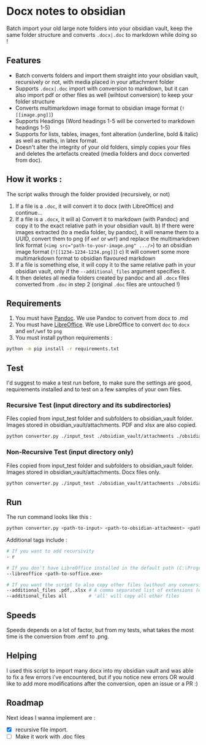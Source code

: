 # Docx notes to obsidian

Batch import your old large note folders into your obsidian vault, keep the same folder structure and converts `.docx|.doc` to markdown while doing so !

## Features 
- Batch converts folders and import them straight into your obsidian vault, recursively or not, with media placed in your attachment folder
- Supports `.docx|.doc` import with conversion to markdown, but it can also import pdf or other files as well (wihtout conversion) to keep your folder structure
- Converts multimarkdown image format to obsidian image format (`![[image.png]]`)
- Supports Headings (Word headings 1-5 will be converted to markdown headings 1-5)
- Supports for lists, tables, images, font alteration (underline, bold & italic) as well as maths, in latex format.
- Doesn't alter the integrity of your old folders, simply copies your files and deletes the artefacts created (media folders and docx converted from doc).

## How it works :
The script walks through the folder provided (recursively, or not)
1) If a file is a `.doc`, it will convert it to docx (with LibreOffice) and continue...
2) If a file is a `.docx`, it will 
   a) Convert it to markdown (with Pandoc) and copy it to the exact relative path in your obsidian vault.
   b) If there were images extracted (to a media folder, by pandoc), it will rename them to a UUID, convert them to png (if `emf` or `wmf`) and replace the multimarkdown link format (`<img src="path-to-your-image.png" .../>`) to an obsidian image format (`![[1234-1234-1234.png]]`)
   c) It will convert some more multimarkdown format to obsidian flavoured markdown
3) If a file is something else, it will copy it to the same relative path in your obsidian vault, only if the `--additional_files` argument specifies it.
4) It then deletes all media folders created by pandoc and all `.docx` files converted from `.doc` in step 2 (original `.doc` files are untouched !)

## Requirements

1) You must have [Pandoc](https://pandoc.org/installing.html). We use Pandoc to convert from docx to .md
2) You must have [LibreOffice](https://www.libreoffice.org/download/download-libreoffice/). We use LibreOffice to convert `doc` to `docx` and `emf/wmf` to `png`
3) You must install python requirements : 
```bash
python -m pip install -r requirements.txt 
```
## Test
I'd suggest to make a test run before, to make sure the settings are good, requirements installed and to test on a few samples of your own files.

### Recursive Test (input directory and its subdirectories)
Files copied from input_test folder and subfolders to obsidian_vault folder. Images stored in obsidian_vault/attachments. PDF and xlsx are also copied.
```bash
python converter.py ./input_test ./obsidian_vault/attachments ./obsidian_vault --additional_files .xslx,.pdf -r
```

### Non-Recursive Test (input directory only)
Files copied from input_test folder and subfolders to obsidian_vault folder. Images stored in obsidian_vault/attachments. Docx files only.
```bash
python converter.py ./input_test ./obsidian_vault/attachments ./obsidian_vault 
```

## Run 
The run command looks like this :
```bash
python converter.py <path-to-input> <path-to-obsidian-attachment> <path-to-obsidian-output> 
```

Additional tags include : 
```bash
# If you want to add recursivity
- r 

# If you don't have LibreOffice installed in the default path (C:\Program Files\LibreOffice\program\soffice.exe)
--libreoffice <path-to-soffice.exe>

# If you want the script to also copy other files (without any conversion) while going through the folders
--additional_files .pdf,.xlsx # A comma separated list of extensions (with '.' before); Or
--additional_files all        # 'all' will copy all other files
```

## Speeds
Speeds depends on a lot of factor, but from my tests, what takes the most time is the conversion from .emf to .png.

## Helping 
I used this script to import many docx into my obsidian vault and was able to fix a few errors i've encountered, but if you notice new errors OR would like to add more modifications after the conversion, open an issue or a PR :)

## Roadmap
Next ideas I wanna implement are :
- [x] recursive file import.
- [ ] Make it work with .doc files
